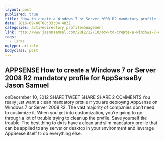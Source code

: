 ```yaml
---
layout: post
published: true
title: "How to create a Windows 7 or Server 2008 R2 mandatory profile for AppSense – JasonSamuel.com"
date: 2016-09-08T08:33:04.483Z
categories: activedirectory profilemanagement 
link: http://www.jasonsamuel.com/2012/12/10/how-to-create-a-windows-7-or-server-2008-r2-mandatory-profile-for-appsense/
tags:
  - links
ogtype: article
bodyclass: post
---
```


## APPSENSE How to create a Windows 7 or Server 2008 R2 mandatory profile for AppSenseBy Jason Samuel
onDecember 10, 2012
SHARE TWEET SHARE SHARE 2 COMMENTS
You really just want a clean mandatory profile if you are deploying AppSense on Windows 7 or Server 2008 R2. The vast majority of companies don’t need to customize it. When you get into customization, you’re going to go through a lot of trouble trying to clean up the profile. Save yourself the trouble. The best thing to do is have a clean and slim mandatory profile that can be applied to any server or desktop in your environment and leverage AppSense itself to do everything else.
